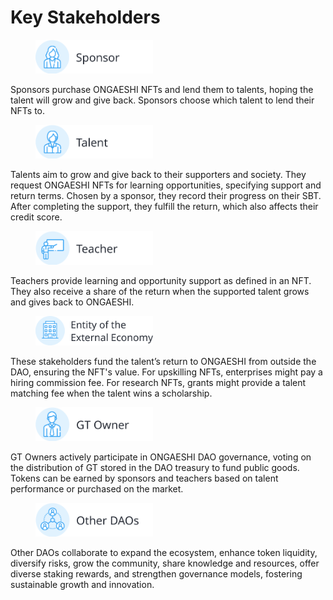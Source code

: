 # Key Stakeholders

<div align="left">

<figure><img src=".gitbook/assets/Frame 912.png" alt="" width="188"><figcaption></figcaption></figure>

</div>

Sponsors purchase ONGAESHI NFTs and lend them to talents, hoping the talent will grow and give back. Sponsors choose which talent to lend their NFTs to.



<div align="left">

<figure><img src=".gitbook/assets/Frame 912 (1).png" alt="" width="188"><figcaption></figcaption></figure>

</div>

Talents aim to grow and give back to their supporters and society. They request ONGAESHI NFTs for learning opportunities, specifying support and return terms. Chosen by a sponsor, they record their progress on their SBT. After completing the support, they fulfill the return, which also affects their credit score.



<div align="left">

<figure><img src=".gitbook/assets/Frame 912 (2).png" alt="" width="188"><figcaption></figcaption></figure>

</div>

Teachers provide learning and opportunity support as defined in an NFT. They also receive a share of the return when the supported talent grows and gives back to ONGAESHI.



<div align="left">

<figure><img src=".gitbook/assets/Frame 913.png" alt="" width="188"><figcaption></figcaption></figure>

</div>

These stakeholders fund the talent’s return to ONGAESHI from outside the DAO, ensuring the NFT's value. For upskilling NFTs, enterprises might pay a hiring commission fee. For research NFTs, grants might provide a talent matching fee when the talent wins a scholarship.



<div align="left">

<figure><img src=".gitbook/assets/Frame 912 (4).png" alt="" width="188"><figcaption></figcaption></figure>

</div>

GT Owners actively participate in ONGAESHI DAO governance, voting on the distribution of GT stored in the DAO treasury to fund public goods. Tokens can be earned by sponsors and teachers based on talent performance or purchased on the market.



<div align="left">

<figure><img src=".gitbook/assets/Frame 912 (5).png" alt="" width="188"><figcaption></figcaption></figure>

</div>

Other DAOs collaborate to expand the ecosystem, enhance token liquidity, diversify risks, grow the community, share knowledge and resources, offer diverse staking rewards, and strengthen governance models, fostering sustainable growth and innovation.
